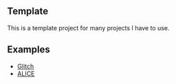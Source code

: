 ## Template

This is a template project for many projects I have to use.

## Examples

* [Glitch](https://github.com/GlitchLib/Glitch)
* [ALICE](https://github.com/stachu540/alice)